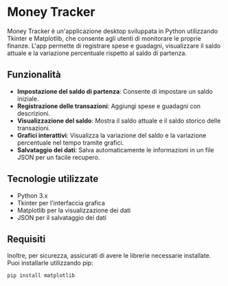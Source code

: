 # Money Tracker

Money Tracker è un'applicazione desktop sviluppata in Python utilizzando Tkinter e Matplotlib, che consente agli utenti di monitorare le proprie finanze. L'app permette di registrare spese e guadagni, visualizzare il saldo attuale e la variazione percentuale rispetto al saldo di partenza.

## Funzionalità

- **Impostazione del saldo di partenza**: Consente di impostare un saldo iniziale.
- **Registrazione delle transazioni**: Aggiungi spese e guadagni con descrizioni.
- **Visualizzazione del saldo**: Mostra il saldo attuale e il saldo storico delle transazioni.
- **Grafici interattivi**: Visualizza la variazione del saldo e la variazione percentuale nel tempo tramite grafici.
- **Salvataggio dei dati**: Salva automaticamente le informazioni in un file JSON per un facile recupero.

## Tecnologie utilizzate

- Python 3.x
- Tkinter per l'interfaccia grafica
- Matplotlib per la visualizzazione dei dati
- JSON per il salvataggio dei dati

## Requisiti

Inoltre, per sicurezza, assicurati di avere le librerie necessarie installate. Puoi installarle utilizzando pip:

```bash
pip install matplotlib
